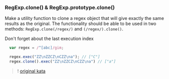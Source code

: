 ### RegExp.clone() & RegExp.prototype.clone()

Make a utility function to clone a regex object that will give exactly the same results as the original.
The functionality should be able to be used in two methods: `RegExp.clone(/regex/)` and `(/regex/).clone()`.

Don't forget about the last execution index

```js
  var regex = /^[abc]/gim;

  regex.exec("ZZ\nZZCZ\nCZZ\na"); // ["C"]
  regex.clone().exec("ZZ\nZZCZ\nCZZ\na") // ["a"]
```

>! [original kata](http://www.codewars.com/kata/5303b2d6af7e3b414300056d)
